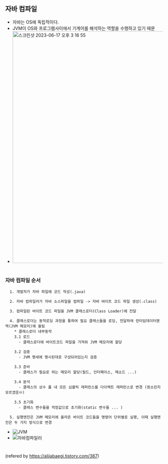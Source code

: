## 자바 컴파일
  - 자바는 OS에 독립적이다.
  - JVM이 OS와 프로그램사이에서 기계어를 해석하는 역할을 수행하고 있기 때문
  - <img width="741" alt="스크린샷 2023-06-17 오후 3 16 55" src="https://github.com/pnci1029/TIL/assets/81909140/732a6893-0c8f-439b-a989-f81d4e0b140c">
#  
#  
### 자바 컴파일 순서
  ```
    1. 개발자가 자바 파일에 코드 작성(.java)

    2. 자바 컴파일러가 자바 소스파일을 컴파일 -> 자바 바이트 코드 파일 생성(.class)

    3. 컴파일된 바이트 코드 파일을 JVM 클래스로더(Class Loader)에 전달

    4. 클래스로더는 동적로딩 과정을 통하여 필요 클래스들을 로딩, 전달하여 런타임데이터영역(JVM 메모리)에 올림
      * 클래스로더 내부동작
      3.1 로드
        - 클래스로더에 바이트코드 파일을 가져와 JVM 메모리에 할당

      3.2 검증
        - JVM 명세에 명시된대로 구성되어있는지 검증

      3.3 준비
        - 클래스가 필요로 하는 메모리 할당(필드, 인터페이스, 메소드 ...)

      3.4 분석
        - 클래스의 상수 풀 내 모든 심볼릭 레퍼런스를 다이렉트 레퍼런스로 변경 (뭔소린지 모르겠응ㅁ)

      3.5 초기화
        - 클래스 변수들을 적정값으로 초기화(static 변수들 ... )

    5. 실행엔진은 JVM 메모리에 올라온 바이트 코드들을 명령어 단위별로 실행, 이때 실행엔진은 두 가지 방식으로 변경
  ```
  - ![JVM](https://github.com/pnci1029/TIL/assets/81909140/b636778b-a422-4994-992f-0c0147bc623b)
  - ![자바컴파일러](https://github.com/pnci1029/TIL/assets/81909140/70926335-6453-4bcd-9b4e-207d77dfec1a)




#  
#  
#  
#  
(refered by https://aljjabaegi.tistory.com/387)


